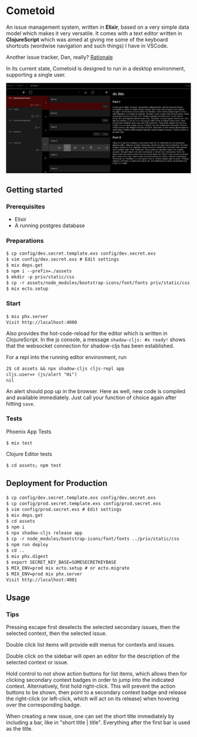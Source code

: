 # Cometoid

An issue management system, written in **Elixir**, based on a very simple data model which makes it very versatile. 
It comes with a text editor written in **ClojureScript** which was aimed at giving me some of the keyboard shortcuts
(wordwise navigation and such things) I have in VSCode.

Another issue tracker, Dan, really? [Rationale](./rationale.md)

In its current state, Cometoid is designed to run in a desktop environment, supporting a single user.

![](./img.png)

## Getting started

### Prerequisites

- Elixir
- A running postgres database

### Preparations

    $ cp config/dev.secret.template.exs config/dev.secret.exs
    $ vim config/dev.secret.exs # Edit settings
    $ mix deps.get
    $ npm i --prefix=./assets
    $ mkdir -p priv/static/css
    $ cp -r assets/node_modules/bootstrap-icons/font/fonts priv/static/css
    $ mix ecto.setup

### Start

    $ mix phx.server
    Visit http://localhost:4000

Also provides the hot-code-reload for the editor which is written in ClojureScript. In the js console, a message `shadow-cljs: #x ready!` shows that the websocket connection for shadow-cljs has been established.

For a repl into the running editor environment, run 

    2$ cd assets && npx shadow-cljs cljs-repl app
    cljs.user=> (js/alert "Hi")
    nil

An alert should pop up in the browser. Here as well, new code is compiled and available immediately. Just call your function of choice again after hitting `save`.

### Tests

Phoenix App Tests

    $ mix test

Clojure Editor tests

    $ cd assets; npm test

## Deployment for Production

    $ cp config/dev.secret.template.exs config/dev.secret.exs
    $ cp config/prod.secret.template.exs config/prod.secret.exs
    $ vim config/prod.secret.exs # Edit settings
    $ mix deps.get
    $ cd assets
    $ npm i
    $ npx shadow-cljs release app
    $ cp -r node_modules/bootstrap-icons/font/fonts ../priv/static/css
    $ npm run deploy
    $ cd ..
    $ mix phx.digest
    $ export SECRET_KEY_BASE=SOMESECRETKEYBASE
    $ MIX_ENV=prod mix ecto.setup # or ecto.migrate
    $ MIX_ENV=prod mix phx.server
    Visit http://localhost:4001

## Usage

### Tips

Pressing escape first deselects the selected secondary issues, then the selected context,
then the selected issue.

Double click list items will provide edit menus for contexts and issues. 

Double click on the sidebar will open an editor for the description of the selected context or issue.

Hold control to not show action buttons for list items, which allows then for clicking
secondary context badges in order to jump into the indicated context. Alternatively, first hold right-click. This will prevent the action buttons to be shown, then point to a secondary context badge
and release the right-click (or left-click, which will act on its release) when hovering over the corresponding badge.

When creating a new issue, one can set the short title immediately by including a bar, like in "short title | title". Everything after the first bar is used as the title.
